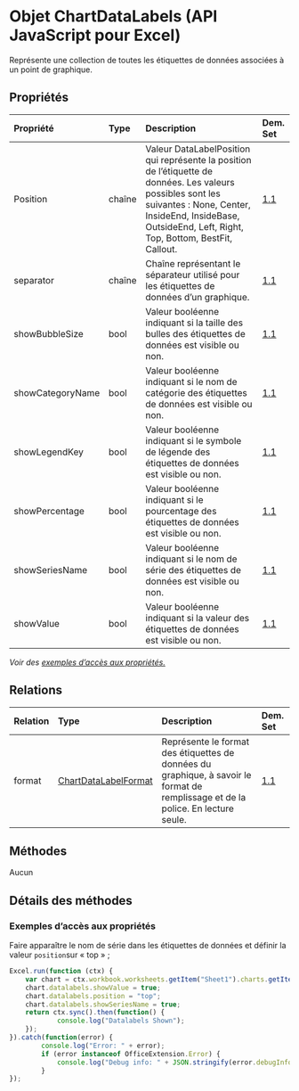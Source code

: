 # <a name="chartdatalabels-object-javascript-api-for-excel"></a>Objet ChartDataLabels (API JavaScript pour Excel)

Représente une collection de toutes les étiquettes de données associées à un point de graphique.

## <a name="properties"></a>Propriétés

| Propriété       | Type    |Description| Dem. Set|
|:---------------|:--------|:----------|:----|
|Position|chaîne|Valeur DataLabelPosition qui représente la position de l’étiquette de données. Les valeurs possibles sont les suivantes : None, Center, InsideEnd, InsideBase, OutsideEnd, Left, Right, Top, Bottom, BestFit, Callout.|[1.1](../requirement-sets/excel-api-requirement-sets.md)|
|separator|chaîne|Chaîne représentant le séparateur utilisé pour les étiquettes de données d’un graphique.|[1.1](../requirement-sets/excel-api-requirement-sets.md)|
|showBubbleSize|bool|Valeur booléenne indiquant si la taille des bulles des étiquettes de données est visible ou non.|[1.1](../requirement-sets/excel-api-requirement-sets.md)|
|showCategoryName|bool|Valeur booléenne indiquant si le nom de catégorie des étiquettes de données est visible ou non.|[1.1](../requirement-sets/excel-api-requirement-sets.md)|
|showLegendKey|bool|Valeur booléenne indiquant si le symbole de légende des étiquettes de données est visible ou non.|[1.1](../requirement-sets/excel-api-requirement-sets.md)|
|showPercentage|bool|Valeur booléenne indiquant si le pourcentage des étiquettes de données est visible ou non.|[1.1](../requirement-sets/excel-api-requirement-sets.md)|
|showSeriesName|bool|Valeur booléenne indiquant si le nom de série des étiquettes de données est visible ou non.|[1.1](../requirement-sets/excel-api-requirement-sets.md)|
|showValue|bool|Valeur booléenne indiquant si la valeur des étiquettes de données est visible ou non.|[1.1](../requirement-sets/excel-api-requirement-sets.md)|

_Voir des [exemples d’accès aux propriétés.](#property-access-examples)_

## <a name="relationships"></a>Relations
| Relation | Type    |Description| Dem. Set|
|:---------------|:--------|:----------|:----|
|format|[ChartDataLabelFormat](chartdatalabelformat.md)|Représente le format des étiquettes de données du graphique, à savoir le format de remplissage et de la police. En lecture seule.|[1.1](../requirement-sets/excel-api-requirement-sets.md)|

## <a name="methods"></a>Méthodes
Aucun


## <a name="method-details"></a>Détails des méthodes

### <a name="property-access-examples"></a>Exemples d’accès aux propriétés

Faire apparaître le nom de série dans les étiquettes de données et définir la valeur `position`sur « top » ;

```js
Excel.run(function (ctx) { 
    var chart = ctx.workbook.worksheets.getItem("Sheet1").charts.getItem("Chart1");    
    chart.datalabels.showValue = true;
    chart.datalabels.position = "top";
    chart.datalabels.showSeriesName = true;
    return ctx.sync().then(function() {
            console.log("Datalabels Shown");
    });
}).catch(function(error) {
        console.log("Error: " + error);
        if (error instanceof OfficeExtension.Error) {
            console.log("Debug info: " + JSON.stringify(error.debugInfo));
        }
});
```
